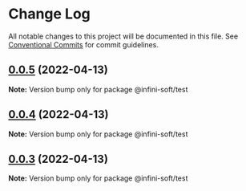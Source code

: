 # Change Log

All notable changes to this project will be documented in this file.
See [Conventional Commits](https://conventionalcommits.org) for commit guidelines.

## [0.0.5](https://github.com/mouimet-infinisoft/web.infinisoft.v2/compare/@infini-soft/test@0.0.4...@infini-soft/test@0.0.5) (2022-04-13)

**Note:** Version bump only for package @infini-soft/test





## [0.0.4](https://github.com/mouimet-infinisoft/web.infinisoft.v2/compare/@infini-soft/test@0.0.3...@infini-soft/test@0.0.4) (2022-04-13)

**Note:** Version bump only for package @infini-soft/test





## [0.0.3](https://github.com/mouimet-infinisoft/web.infinisoft.v2/compare/@infini-soft/test@0.0.2...@infini-soft/test@0.0.3) (2022-04-13)

**Note:** Version bump only for package @infini-soft/test
